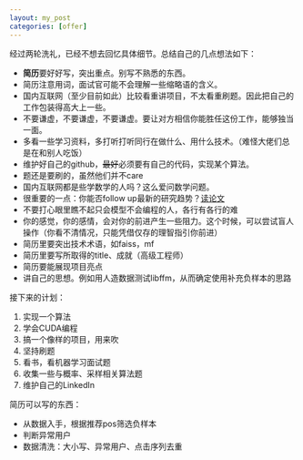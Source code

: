 ```yaml
---
layout: my_post
categories: [offer]
---
```


经过两轮洗礼，已经不想去回忆具体细节。总结自己的几点想法如下：
* **简历**要好好写，突出重点。别写不熟悉的东西。
* 简历注意用词，面试官可能不会理解一些缩略语的含义。
* 国内互联网（至少目前如此）比较看重讲项目，不太看重刷题。因此把自己的工作包装得高大上一些。
* 不要谦虚，不要谦虚，不要谦虚。要让对方相信你能胜任这份工作，能够独当一面。
* 多看一些学习资料，多打听打听同行在做什么、用什么技术。（难怪大佬们总是在和别人吃饭）
* 维护好自己的github，~~最好~~必须要有自己的代码，实现某个算法。
* 题还是要刷的，虽然他们并不care
* 国内互联网都是些学数学的人吗？这么爱问数学问题。
* 很重要的一点：你能否follow up最新的研究趋势？[读论文](https://mp.weixin.qq.com/s?__biz=MzI0ODcxODk5OA==&mid=2247506423&idx=4&sn=0e488d1dc827b18eae6226139d0daf8a&chksm=e99eea0edee9631893cbec2866688ee38ed4979a65dc7224808d4c9329898204441862bc8efb&mpshare=1&scene=1&srcid=#rd)
* 不要打心眼里瞧不起只会模型不会编程的人，各行有各行的难
* 你的感觉，你的感情，会对你的前进产生一些阻力。这个时候，可以尝试盲人操作（你看不清情况，只能凭借仅存的理智指引你前进）
* 简历里要突出技术术语，如faiss，mf
* 简历里要写所取得的title、成就（高级工程师）
* 简历要能展现项目亮点
* 讲自己的思想。例如用人造数据测试libffm，从而确定使用补充负样本的思路

接下来的计划：
1. 实现一个算法
2. 学会CUDA编程
3. 搞一个像样的项目，用来吹
4. 坚持刷题
5. 看书，看机器学习面试题
6. 收集一些与概率、采样相关算法题
7. 维护自己的LinkedIn

简历可以写的东西：
* 从数据入手，根据推荐pos筛选负样本
* 判断异常用户
* 数据清洗：大小写、异常用户、点击序列去重
